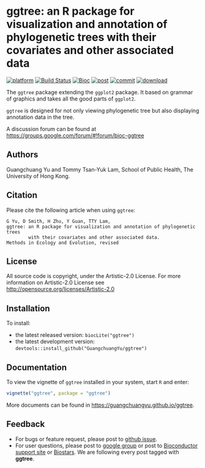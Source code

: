 #  ggtree: an R package for visualization and annotation of phylogenetic trees with their covariates and other associated data

<!--[![Build Status](https://travis-ci.org/GuangchuangYu/ggtree.svg?branch=master)](https://travis-ci.org/GuangchuangYu/ggtree)
[![Build Status](https://ci.appveyor.com/api/projects/status/github/GuangchuangYu/ggtree?svg=true)](https://ci.appveyor.com/project/GuangchuangYu/ggtree/branch/master)-->
[![platform](http://www.bioconductor.org/shields/availability/devel/ggtree.svg)](https://www.bioconductor.org/packages/devel/bioc/html/ggtree.html#archives)
[![Build Status](http://www.bioconductor.org/shields/build/devel/bioc/ggtree.svg)](https://bioconductor.org/checkResults/devel/bioc-LATEST/ggtree/)
[![Bioc](http://www.bioconductor.org/shields/years-in-bioc/ggtree.svg)](https://www.bioconductor.org/packages/devel/bioc/html/ggtree.html#since)
[![post](http://www.bioconductor.org/shields/posts/ggtree.svg)](https://support.bioconductor.org/t/ggtree/)
[![commit](http://www.bioconductor.org/shields/commits/bioc/ggtree.svg)](https://www.bioconductor.org/packages/devel/bioc/html/ggtree.html#svn_source)
[![download](http://www.bioconductor.org/shields/downloads/ggtree.svg)](https://bioconductor.org/packages/stats/bioc/ggtree/)



The `ggtree` package extending the `ggplot2` package. It based on grammar of graphics and takes all the good parts of `ggplot2`. 

`ggtree` is designed for not only viewing phylogenetic tree but also displaying annotation data in the tree. 

A discussion forum can be found at <https://groups.google.com/forum/#!forum/bioc-ggtree>

## Authors ##

Guangchuang Yu and Tommy Tsan-Yuk Lam, School of Public Health, The University of Hong Kong.

## Citation ##

Please cite the following article when using `ggtree`:

```
G Yu, D Smith, H Zhu, Y Guan, TTY Lam,
ggtree: an R package for visualization and annotation of phylogenetic trees 
        with their covariates and other associated data.
Methods in Ecology and Evolution, revised
```

## License ##

All source code is copyright, under the Artistic-2.0 License.
For more information on Artistic-2.0 License see <http://opensource.org/licenses/Artistic-2.0>

## Installation ##

To install:
 * the latest released version: `biocLite("ggtree")`
 * the latest development version: `devtools::install_github("GuangchuangYu/ggtree")`

## Documentation ##

To view the vignette of `ggtree` installed in your system, start `R` and enter:
```r
vignette("ggtree", package = "ggtree")
```

More documents can be found in <https://guangchuangyu.github.io/ggtree>.


## Feedback ##

 - For bugs or feature request, please post to [github issue](https://github.com/GuangchuangYu/ggtree/issues).
 - For user questions, please post to [google group](https://groups.google.com/forum/#!forum/bioc-ggtree) or post to [Bioconductor support site](https://support.bioconductor.org/) or [Biostars](https://www.biostars.org/). We are following every post tagged with **ggtree**.
 

